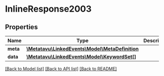 # InlineResponse2003

## Properties
Name | Type | Description | Notes
------------ | ------------- | ------------- | -------------
**meta** | [**\Metatavu\\LinkedEvents\Model\MetaDefinition**](MetaDefinition.md) |  | [optional] 
**data** | [**\Metatavu\\LinkedEvents\Model\KeywordSet[]**](KeywordSet.md) |  | [optional] 

[[Back to Model list]](../README.md#documentation-for-models) [[Back to API list]](../README.md#documentation-for-api-endpoints) [[Back to README]](../README.md)


